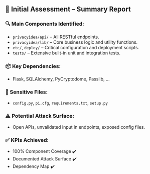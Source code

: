 ## 🧠 Initial Assessment – Summary Report

### 🔍 Main Components Identified:
- `privacyidea/api/` – All RESTful endpoints.
- `privacyidea/lib/` – Core business logic and utility functions.
- `etc/`, `deploy/` – Critical configuration and deployment scripts.
- `tests/` – Extensive built-in unit and integration tests.

### 📦 Key Dependencies:
- Flask, SQLAlchemy, PyCryptodome, Passlib, ...

### 🔐 Sensitive Files:
- `config.py`, `pi.cfg`, `requirements.txt`, `setup.py`

### ⚠️ Potential Attack Surface:
- Open APIs, unvalidated input in endpoints, exposed config files.

### ✅ KPIs Achieved:
- 100% Component Coverage ✔️
- Documented Attack Surface ✔️
- Dependency Map ✔️
